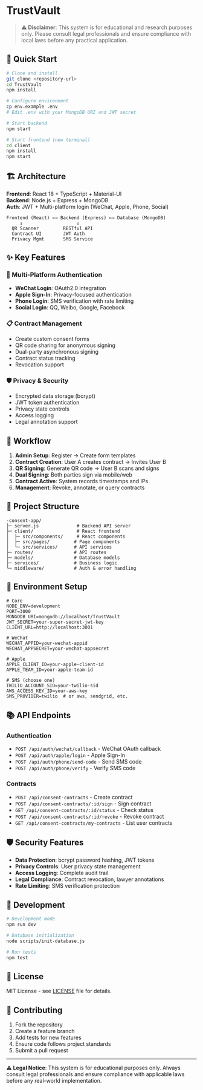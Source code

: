 # TrustVault

> **⚠️ Disclaimer**: This system is for educational and research purposes only. Please consult legal professionals and ensure compliance with local laws before any practical application.

## 🚀 Quick Start

```bash
# Clone and install
git clone <repository-url>
cd TrustVault
npm install

# Configure environment
cp env.example .env
# Edit .env with your MongoDB URI and JWT secret

# Start backend
npm start

# Start frontend (new terminal)
cd client
npm install
npm start
```

## 🏗️ Architecture

**Frontend**: React 18 + TypeScript + Material-UI  
**Backend**: Node.js + Express + MongoDB  
**Auth**: JWT + Multi-platform login (WeChat, Apple, Phone, Social)

```
Frontend (React) ←→ Backend (Express) ←→ Database (MongoDB)
     ↓                    ↓
  QR Scanner         RESTful API
  Contract UI        JWT Auth
  Privacy Mgmt       SMS Service
```

## ✨ Key Features

### 🔐 Multi-Platform Authentication
- **WeChat Login**: OAuth2.0 integration
- **Apple Sign-In**: Privacy-focused authentication  
- **Phone Login**: SMS verification with rate limiting
- **Social Login**: QQ, Weibo, Google, Facebook

### 📋 Contract Management
- Create custom consent forms
- QR code sharing for anonymous signing
- Dual-party asynchronous signing
- Contract status tracking
- Revocation support

### 🛡️ Privacy & Security
- Encrypted data storage (bcrypt)
- JWT token authentication
- Privacy state controls
- Access logging
- Legal annotation support

## 🔄 Workflow

1. **Admin Setup**: Register → Create form templates
2. **Contract Creation**: User A creates contract → Invites User B
3. **QR Signing**: Generate QR code → User B scans and signs
4. **Dual Signing**: Both parties sign via mobile/web
5. **Contract Active**: System records timestamps and IPs
6. **Management**: Revoke, annotate, or query contracts

## 📁 Project Structure

```
-consent-app/
├─ server.js              # Backend API server
├─ client/                # React frontend
│  ├─ src/components/     # React components
│  ├─ src/pages/         # Page components
│  └─ src/services/      # API services
├─ routes/               # API routes
├─ models/               # Database models
├─ services/             # Business logic
└─ middleware/           # Auth & error handling
```

## 🔧 Environment Setup

```env
# Core
NODE_ENV=development
PORT=3000
MONGODB_URI=mongodb://localhost/TrustVault
JWT_SECRET=your-super-secret-jwt-key
CLIENT_URL=http://localhost:3001

# WeChat
WECHAT_APPID=your-wechat-appid
WECHAT_APPSECRET=your-wechat-appsecret

# Apple
APPLE_CLIENT_ID=your-apple-client-id
APPLE_TEAM_ID=your-apple-team-id

# SMS (choose one)
TWILIO_ACCOUNT_SID=your-twilio-sid
AWS_ACCESS_KEY_ID=your-aws-key
SMS_PROVIDER=twilio  # or aws, sendgrid, etc.
```

## 📚 API Endpoints

### Authentication
- `POST /api/auth/wechat/callback` - WeChat OAuth callback
- `POST /api/auth/apple/login` - Apple Sign-In
- `POST /api/auth/phone/send-code` - Send SMS code
- `POST /api/auth/phone/verify` - Verify SMS code

### Contracts
- `POST /api/consent-contracts` - Create contract
- `POST /api/consent-contracts/:id/sign` - Sign contract
- `GET /api/consent-contracts/:id/status` - Check status
- `POST /api/consent-contracts/:id/revoke` - Revoke contract
- `GET /api/consent-contracts/my-contracts` - List user contracts

## 🛡️ Security Features

- **Data Protection**: bcrypt password hashing, JWT tokens
- **Privacy Controls**: User privacy state management
- **Access Logging**: Complete audit trail
- **Legal Compliance**: Contract revocation, lawyer annotations
- **Rate Limiting**: SMS verification protection

## 🚀 Development

```bash
# Development mode
npm run dev

# Database initialization
node scripts/init-database.js

# Run tests
npm test
```

## 📄 License

MIT License - see [LICENSE](LICENSE) file for details.

## 🤝 Contributing

1. Fork the repository
2. Create a feature branch
3. Add tests for new features
4. Ensure code follows project standards
5. Submit a pull request

---

**⚠️ Legal Notice**: This system is for educational purposes only. Always consult legal professionals and ensure compliance with applicable laws before any real-world implementation.
